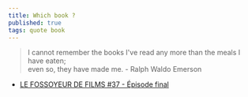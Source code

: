 ```yaml
---
title: Which book ?
published: true
tags: quote book
---
```

> I cannot remember the books I've read any more than the meals I have eaten;  
> even so, they have made me. - Ralph Waldo Emerson

- [LE FOSSOYEUR DE FILMS #37 - Épisode final](https://www.youtube.com/watch?v=QEbcShAoCss)